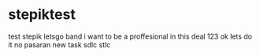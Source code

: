 # stepiktest
test stepik
letsgo band
i want to be a proffesional in this deal
123
ok lets do it no pasaran
new task
sdlc stlc
